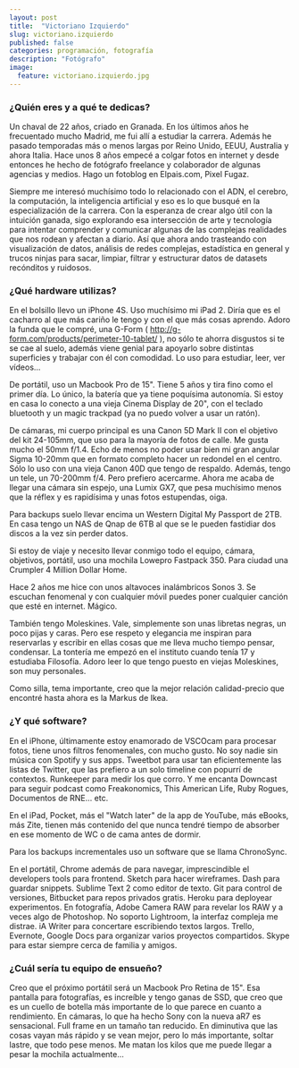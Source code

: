 ```yaml
---
layout: post
title:  "Victoriano Izquierdo"
slug: victoriano.izquierdo
published: false
categories: programación, fotografía
description: "Fotógrafo"
image:
  feature: victoriano.izquierdo.jpg
---
```


### ¿Quién eres y a qué te dedicas?

Un chaval de 22 años, criado en Granada. En los últimos años he frecuentado
mucho Madrid, me fui allí a estudiar la carrera. Además he pasado temporadas más
o menos largas por Reino Unido, EEUU, Australia y ahora Italia. Hace unos 8 años
empecé a colgar fotos en internet y desde entonces he hecho de fotógrafo
freelance y colaborador de algunas agencias y medios. Hago un fotoblog en
Elpais.com, Pixel Fugaz.

Siempre me interesó muchísimo todo lo relacionado con el ADN, el cerebro, la
computación, la inteligencia artificial y eso es lo que busqué en la
especialización de la carrera. Con la esperanza de crear algo útil con la
intuición ganada, sigo explorando esa intersección de arte y tecnología para
intentar comprender y comunicar algunas de las complejas realidades que nos
rodean y afectan a diario. Así que ahora ando trasteando con visualización de
datos, análisis de redes complejas, estadística en general y trucos ninjas para
sacar, limpiar, filtrar y estructurar datos de datasets recónditos y ruidosos.

### ¿Qué hardware utilizas?

En el bolsillo llevo un iPhone 4S. Uso muchísimo mi iPad 2. Diría que es el
cacharro al que más cariño le tengo y con el que más cosas aprendo. Adoro la
funda que le compré, una G-Form (
http://g-form.com/products/perimeter-10-tablet/ ), no sólo te ahorra disgustos
si te se cae al suelo, además viene genial para apoyarlo sobre distintas
superficies y trabajar con él con comodidad. Lo uso para estudiar, leer, ver
vídeos...

De portátil, uso un Macbook Pro de 15". Tiene 5 años y tira fino como el primer
día. Lo único, la batería que ya tiene poquísima autonomía. Si estoy en casa lo
conecto a una vieja Cinema Display de 20", con el teclado bluetooth y un magic
trackpad (ya no puedo volver a usar un ratón).

De cámaras, mi cuerpo principal es una Canon 5D Mark II con el objetivo del kit
24-105mm, que uso para la mayoría de fotos de calle. Me gusta mucho el 50mm
f/1.4. Echo de menos no poder usar bien mi gran angular Sigma 10-20mm que en
formato completo hacer un redondel en el centro. Sólo lo uso con una vieja Canon
40D que tengo de respaldo. Además, tengo un tele, un 70-200mm f/4. Pero prefiero
acercarme. Ahora me acaba de llegar una cámara sin espejo, una Lumix GX7, que
pesa muchísimo menos que la réflex y es rapidísima y unas fotos estupendas,
oiga.

Para backups suelo llevar encima un Western Digital My Passport de 2TB. En casa
tengo un NAS de Qnap de 6TB al que se le pueden fastidiar dos discos a la vez
sin perder datos.

Si estoy de viaje y necesito llevar conmigo todo el equipo, cámara, objetivos,
portátil, uso una mochila Lowepro Fastpack 350. Para ciudad una Crumpler 4
Million Dollar Home.

Hace 2 años me hice con unos altavoces inalámbricos Sonos 3. Se escuchan
fenomenal y con cualquier móvil puedes poner cualquier canción que esté en
internet. Mágico.

También tengo Moleskines. Vale, simplemente son unas libretas negras, un poco
pijas y caras. Pero ese respeto y elegancia me inspiran para reservarlas y
escribir en ellas cosas que me lleva mucho tiempo pensar, condensar. La tontería
me empezó en el instituto cuando tenía 17 y estudiaba Filosofía. Adoro leer lo
que tengo puesto en viejas Moleskines, son muy personales.

Como silla, tema importante, creo que la mejor relación calidad-precio que
encontré hasta ahora es la Markus de Ikea.

### ¿Y qué software?

En el iPhone, últimamente estoy enamorado de VSCOcam para procesar fotos, tiene
unos filtros fenomenales, con mucho gusto. No soy nadie sin música con Spotify y
sus apps. Tweetbot para usar tan eficientemente las listas de Twitter, que las
prefiero a un solo timeline con popurrí de contextos. Runkeeper para medir los
que corro. Y me encanta Downcast para seguir podcast como Freakonomics, This
American Life, Ruby Rogues, Documentos de RNE… etc.

En el iPad, Pocket, más el "Watch later" de la app de YouTube, más eBooks, más
Zite, tienen más contenido del que nunca tendré tiempo de absorber en ese
momento de WC o de cama antes de dormir.

Para los backups incrementales uso un software que se llama ChronoSync.

En el portátil, Chrome además de para navegar, imprescindible el developers
tools para frontend. Sketch para hacer wireframes. Dash para guardar snippets.
Sublime Text 2 como editor de texto. Git para control de versiones, Bitbucket
para repos privados gratis. Heroku para deployear experimentos. En fotografía,
Adobe Camera RAW para revelar los RAW y a veces algo de Photoshop. No soporto
Lightroom, la interfaz compleja me distrae. iA Writer para concertare
escribiendo textos largos. Trello, Evernote, Google Docs para organizar varios
proyectos compartidos. Skype para estar siempre cerca de familia y amigos.

### ¿Cuál sería tu equipo de ensueño?

Creo que el próximo portátil será un Macbook Pro Retina de 15". Esa pantalla
para fotografías, es increíble y tengo ganas de SSD, que creo que es un cuello
de botella más importante de lo que parece en cuanto a rendimiento. En cámaras,
lo que ha hecho Sony con la nueva aR7 es sensacional. Full frame en un tamaño
tan reducido. En diminutiva que las cosas vayan más rápido y se vean mejor, pero
lo más importante, soltar lastre, que todo pese menos. Me matan los kilos que me
puede llegar a pesar la mochila actualmente...
